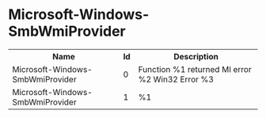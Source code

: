 # Microsoft-Windows-SmbWmiProvider

<table>
<colgroup><col/><col/><col/></colgroup>
<tr><th>Name</th><th>Id</th><th>Description</th></tr>
<tr><td>Microsoft-Windows-SmbWmiProvider</td><td>0</td><td>Function %1 returned MI error %2 Win32 Error %3</td></tr>
<tr><td>Microsoft-Windows-SmbWmiProvider</td><td>1</td><td>%1</td></tr>
</table>
